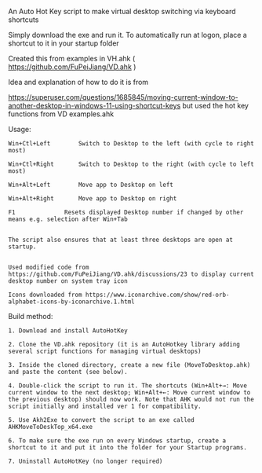  An Auto Hot Key script to make virtual desktop switching via keyboard shortcuts
 
 Simply download the exe and run it.
 To automatically run at logon, place a shortcut to it in your startup folder
 
 Created this from examples in VH.ahk ( https://github.com/FuPeiJiang/VD.ahk )
 
 Idea and explanation of how to do it is from
 
 https://superuser.com/questions/1685845/moving-current-window-to-another-desktop-in-windows-11-using-shortcut-keys 
 but used the hot key functions from VD examples.ahk
 
 Usage:
 
    Win+Ctl+Left		Switch to Desktop to the left (with cycle to right most)
    
    Win+Ctl+Right		Switch to Desktop to the right (with cycle to left most)
    
    Win+Alt+Left		Move app to Desktop on left
    
    Win+Alt+Right		Move app to Desktop on right
    
    F1				Resets displayed Desktop number if changed by other means e.g. selection after Win+Tab
    

    The script also ensures that at least three desktops are open at startup.
    

    Used modified code from https://github.com/FuPeiJiang/VD.ahk/discussions/23 to display current desktop number on system tray icon
	
    Icons downloaded from https://www.iconarchive.com/show/red-orb-alphabet-icons-by-iconarchive.1.html

 
 Build method:
 
	1. Download and install AutoHotKey
	
	2. Clone the VD.ahk repository (it is an AutoHotkey library adding several script functions for managing virtual desktops)
	
	3. Inside the cloned directory, create a new file (MoveToDesktop.ahk) and paste the content (see below).
	
	4. Double-click the script to run it. The shortcuts (Win+Alt+→: Move current window to the next desktop; Win+Alt+←: Move current window to the previous desktop) should now work. Note that AHK would not run the script initially and installed ver 1 for compatibility.
	
	5. Use Akh2Exe to convert the script to an exe called AHKMoveToDeskTop_x64.exe
	
	6. To make sure the exe run on every Windows startup, create a shortcut to it and put it into the folder for your Startup programs. 
	
	7. Uninstall AutoHotKey (no longer required)
	




